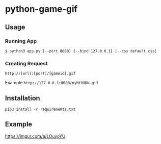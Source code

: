 # python-game-gif

## Usage
### Running App

`$ python3 app.py [--port 8080] [--bind 127.0.0.1] [--css default.css]`

### Creating Request
`http://[url]:[port]/[gameid].gif`

Example
`http://127.0.0.1:8080/nyMfOUDN.gif`

## Installation
`pip3 install -r requirements.txt`

## Example
https://imgur.com/a/LOuyoYU
